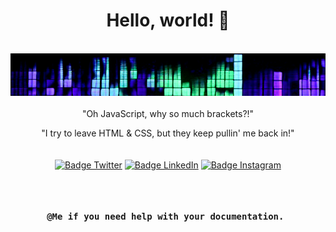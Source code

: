 
<div align = center>

# Hello, world! 👋
<br>
<img src="images/header.jpg" alt="Girl in a jacket" width=600px>
<br>
<br>
"Oh JavaScript, why so much brackets?!"

"I try to leave HTML & CSS, but they keep pullin' me back in!"
<br>
<br>
<br>
[![Badge Twitter]][Twitter]
[![Badge LinkedIn]][LinkedIn]
[![Badge Instagram]][Instagram]

[Twitter]: https://twitter.com/ilya0x
[Badge Twitter]: https://img.shields.io/twitter/follow/ElectroArchiver?color=1378b7&label=Twitter/X&logo=Twitter&logoColor=FFFFFF&style=for-the-badge&labelColor=1DA1F2

[LinkedIn]: https://www.linkedin.com/in/ilya0x
[Badge LinkedIn]: https://img.shields.io/twitter/follow/ElectroArchiver?color=1378b7&label=LinkedIn&logo=LinkedIn&logoColor=FFFFFF&style=for-the-badge&labelColor=1DA1F2

[Instagram]: https://www.linkedin.com/in/ilya0x
[Badge Instagram]: https://img.shields.io/twitter/follow/ElectroArchiver?color=1378b7&label=Instagram&logo=Instagram&logoColor=FFFFFF&style=for-the-badge&labelColor=1DA1F2
<br>
<br>
<kbd> <br> **@Me if you need help with your documentation.** <br> </kbd>

</div>